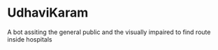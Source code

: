 # UdhaviKaram
A bot assiting the general public and the visually impaired to find route inside hospitals
